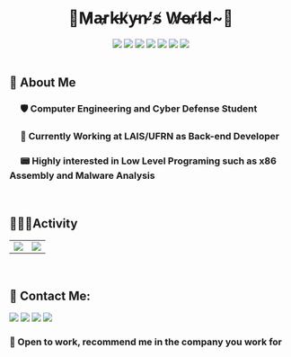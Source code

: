 <h1 align="center">🌵M̷a̵r̷k̶k̸y̵n̴'̸s̸  W̸o̶r̸l̴d̴~🌴</h1>
<div align="center">
<img id="C" src="https://img.shields.io/badge/C-00599C?style=for-the-badge&logo=c&logoColor=white"/>
<img id="x86" src="https://img.shields.io/badge/x86 Assembly-252526?style=for-the-badge"/>
<img id="LUA" src="https://img.shields.io/badge/lua-%232C2D72.svg?style=for-the-badge&logo=lua&logoColor=white"/>
<img id="CSharp" src="https://img.shields.io/badge/C%23-239120?style=for-the-badge&logo=c-sharp&logoColor=white"/>
<img id="Linux" src="https://img.shields.io/badge/Linux-E34F26?style=for-the-badge&logo=linux&logoColor=black"/>
<img id="Python" src="https://img.shields.io/badge/Python-3776AB?style=for-the-badge&logo=python&logoColor=white"/>
<img id="Django" src="https://img.shields.io/badge/Django-092E20?style=for-the-badge&logo=django&logoColor=white" />
</div>
<br/>
<h2><strong>🦥 About Me</strong></h2>
<h3>&nbsp&nbsp&nbsp&nbsp&nbsp🛡️
    <strong>Computer Engineering</strong>
    and
    <strong>Cyber Defense</strong>
    Student
</h3>
<h3>&nbsp&nbsp&nbsp&nbsp&nbsp🔎 Currently Working at <strong>LAIS/UFRN</strong> as <strong>Back-end Developer</strong></h3>
<h3>&nbsp&nbsp&nbsp&nbsp&nbsp📟 Highly interested in <strong>Low Level Programing</strong> such as <strong>x86 Assembly and Malware Analysis</strong></h3>

<br/>
<h2><strong>👨🏽‍💻Activity</strong></h2>
<table border="0">
 <tr>
    <td>
    <img src="https://metrics.lecoq.io/markkyn?template=classic&base.skip=true&base.header=0&base.activity=0&base.community=0&base.repositories=0&base.metadata=0&isocalendar=1&base=header%2C%20activity%2C%20community%2C%20repositories%2C%20metadata&base.indepth=false&base.hireable=false&base.skip=true&isocalendar=false&isocalendar.duration=half-year&config.timezone=America%2FFortaleza">
    </td>
    <td><b style="font-size:30px">
    <img src="https://github-readme-stats.vercel.app/api?username=markkyn&theme=aura&hide=contribs"/></b></td>
 </tr>
</table>
<br/>
<h2><strong>💌 Contact Me:</strong></h2>
<div>
<img id="GMAIL" src="https://img.shields.io/badge/Gmail-D14836?style=for-the-badge&logo=gmail&logoColor=white"/>
<img id="Linkedin" src="https://img.shields.io/badge/LinkedIn-0077B5?style=for-the-badge&logo=linkedin&logoColor=white"/>
<img id="BattleNET" src="https://img.shields.io/badge/Battle.net-000?style=for-the-badge&logo=battle.net&logoColor=148EFF">
<img id="Discord" src="https://img.shields.io/badge/Discord-5865F2?style=for-the-badge&logo=discord&logoColor=white"/>
</div>

<h3>💓 Open to work, recommend me in the company you work for</h3>